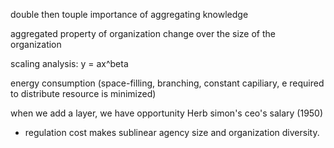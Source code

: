 double then touple
importance of aggregating knowledge

aggregated property of organization change over the size of the organization

scaling analysis: y = ax^beta

energy consumption (space-filling, branching, constant capiliary, e required to distribute resource is minimized)

when we add a layer, we have opportunity 
Herb simon's ceo's salary (1950)

- regulation cost makes sublinear agency size and organization diversity.